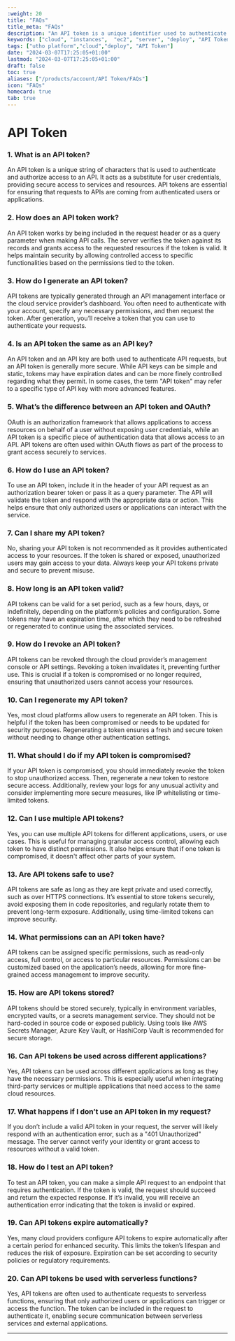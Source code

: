 ```yaml
---
:weight: 20
title: "FAQs"
title_meta: "FAQs"
description: "An API token is a unique identifier used to authenticate and authorize requests made to an API, ensuring secure access to services. It acts as a password for accessing resources programmatically without requiring user credentials."
keywords: ["cloud", "instances",  "ec2", "server", "deploy", "API Token"]
tags: ["utho platform","cloud","deploy", "API Token"]
date: "2024-03-07T17:25:05+01:00"
lastmod: "2024-03-07T17:25:05+01:00"
draft: false
toc: true
aliases: ["/products/account/API Token/FAQs"]
icon: "FAQs"
homecard: true
tab: true
---
```

# API Token

### 1. **What is an API token?**
An API token is a unique string of characters that is used to authenticate and authorize access to an API. It acts as a substitute for user credentials, providing secure access to services and resources. API tokens are essential for ensuring that requests to APIs are coming from authenticated users or applications.

### 2. **How does an API token work?**
An API token works by being included in the request header or as a query parameter when making API calls. The server verifies the token against its records and grants access to the requested resources if the token is valid. It helps maintain security by allowing controlled access to specific functionalities based on the permissions tied to the token.

### 3. **How do I generate an API token?**
API tokens are typically generated through an API management interface or the cloud service provider’s dashboard. You often need to authenticate with your account, specify any necessary permissions, and then request the token. After generation, you’ll receive a token that you can use to authenticate your requests.

### 4. **Is an API token the same as an API key?**
An API token and an API key are both used to authenticate API requests, but an API token is generally more secure. While API keys can be simple and static, tokens may have expiration dates and can be more finely controlled regarding what they permit. In some cases, the term "API token" may refer to a specific type of API key with more advanced features.

### 5. **What’s the difference between an API token and OAuth?**
OAuth is an authorization framework that allows applications to access resources on behalf of a user without exposing user credentials, while an API token is a specific piece of authentication data that allows access to an API. API tokens are often used within OAuth flows as part of the process to grant access securely to services.

### 6. **How do I use an API token?**
To use an API token, include it in the header of your API request as an authorization bearer token or pass it as a query parameter. The API will validate the token and respond with the appropriate data or action. This helps ensure that only authorized users or applications can interact with the service.

### 7. **Can I share my API token?**
No, sharing your API token is not recommended as it provides authenticated access to your resources. If the token is shared or exposed, unauthorized users may gain access to your data. Always keep your API tokens private and secure to prevent misuse.

### 8. **How long is an API token valid?**
API tokens can be valid for a set period, such as a few hours, days, or indefinitely, depending on the platform’s policies and configuration. Some tokens may have an expiration time, after which they need to be refreshed or regenerated to continue using the associated services.

### 9. **How do I revoke an API token?**
API tokens can be revoked through the cloud provider’s management console or API settings. Revoking a token invalidates it, preventing further use. This is crucial if a token is compromised or no longer required, ensuring that unauthorized users cannot access your resources.

### 10. **Can I regenerate my API token?**
Yes, most cloud platforms allow users to regenerate an API token. This is helpful if the token has been compromised or needs to be updated for security purposes. Regenerating a token ensures a fresh and secure token without needing to change other authentication settings.

### 11. **What should I do if my API token is compromised?**
If your API token is compromised, you should immediately revoke the token to stop unauthorized access. Then, regenerate a new token to restore secure access. Additionally, review your logs for any unusual activity and consider implementing more secure measures, like IP whitelisting or time-limited tokens.

### 12. **Can I use multiple API tokens?**
Yes, you can use multiple API tokens for different applications, users, or use cases. This is useful for managing granular access control, allowing each token to have distinct permissions. It also helps ensure that if one token is compromised, it doesn't affect other parts of your system.

### 13. **Are API tokens safe to use?**
API tokens are safe as long as they are kept private and used correctly, such as over HTTPS connections. It’s essential to store tokens securely, avoid exposing them in code repositories, and regularly rotate them to prevent long-term exposure. Additionally, using time-limited tokens can improve security.

### 14. **What permissions can an API token have?**
API tokens can be assigned specific permissions, such as read-only access, full control, or access to particular resources. Permissions can be customized based on the application’s needs, allowing for more fine-grained access management to improve security.

### 15. **How are API tokens stored?**
API tokens should be stored securely, typically in environment variables, encrypted vaults, or a secrets management service. They should not be hard-coded in source code or exposed publicly. Using tools like AWS Secrets Manager, Azure Key Vault, or HashiCorp Vault is recommended for secure storage.

### 16. **Can API tokens be used across different applications?**
Yes, API tokens can be used across different applications as long as they have the necessary permissions. This is especially useful when integrating third-party services or multiple applications that need access to the same cloud resources.

### 17. **What happens if I don’t use an API token in my request?**
If you don’t include a valid API token in your request, the server will likely respond with an authentication error, such as a "401 Unauthorized" message. The server cannot verify your identity or grant access to resources without a valid token.

### 18. **How do I test an API token?**
To test an API token, you can make a simple API request to an endpoint that requires authentication. If the token is valid, the request should succeed and return the expected response. If it’s invalid, you will receive an authentication error indicating that the token is invalid or expired.

### 19. **Can API tokens expire automatically?**
Yes, many cloud providers configure API tokens to expire automatically after a certain period for enhanced security. This limits the token’s lifespan and reduces the risk of exposure. Expiration can be set according to security policies or regulatory requirements.

### 20. **Can API tokens be used with serverless functions?**
Yes, API tokens are often used to authenticate requests to serverless functions, ensuring that only authorized users or applications can trigger or access the function. The token can be included in the request to authenticate it, enabling secure communication between serverless services and external applications.


--- 
